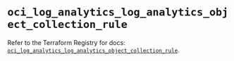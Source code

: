 # `oci_log_analytics_log_analytics_object_collection_rule`

Refer to the Terraform Registry for docs: [`oci_log_analytics_log_analytics_object_collection_rule`](https://registry.terraform.io/providers/oracle/oci/7.19.0/docs/resources/log_analytics_log_analytics_object_collection_rule).
